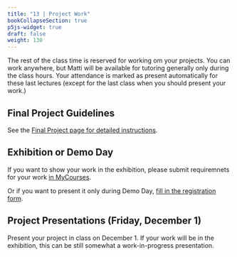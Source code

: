 ```yaml
---
title: "13 | Project Work"
bookCollapseSection: true
p5js-widget: true
draft: false
weight: 130
---
```


The rest of the class time is reserved for working om your projects. You can work anywhere, but Matti will be available for tutoring generally only during the class hours. Your attendance is marked as present automatically for these last lectures (except for the last class when you should present your work.)

## Final Project Guidelines

See the [Final Project page for detailed instructions](../final-project/).

## Exhibition or Demo Day

If you want to show your work in the exhibition, please submit requiremnets for your work [in MyCourses](https://mycourses.aalto.fi/mod/assign/view.php?id=1111345&forceview=1).

Or if you want to present it only during Demo Day, [fill in the registration form](https://docs.google.com/forms/d/e/1FAIpQLScNiSdtNJPM0DDRLPgh0RXZrCx99WhK5p8fexa3xEdIfw5jBw/viewform).

## Project Presentations (Friday, December 1)

Present your project in class on December 1. If your work will be in the exhibition, this can be still somewhat a work-in-progress presentation.